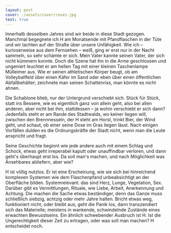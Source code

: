 ```yaml
---
layout: post
cover: ./assets/cover/roses.jpg
text: true
---
```

Innerhalb desselben Jahres sind wir beide in diese Stadt gezogen. Manchmal begegnete ich H am Monatsende mit Pfandflaschen in der Tüte und wir lachten auf der Straße über unsere Unfähigkeit. Wie ich – kurioserweise aus dem Fernsehen – weiß, ging er erst nur in der Nacht sammeln, so sehr schämte er sich. Mein Vater kannte seinen Vater, der sich nicht kümmern konnte. Doch die Szene hat ihn in die Arme geschlossen und ungeniert leuchtet er am hellen Tag mit einer kleinen Taschenlampe Mülleimer aus. Wie er seinen athletischen Körper beugt, ob am Volleyballfeld über einen Käfer im Sand oder eben über einen öffentlichen Abfallbehälter; zeichnete man seinen Schattenriss, man könnte es nicht ahnen. 

Die Schablone blieb, nur der Untergrund verschiebt sich. Stück für Stück, statt ins Bessere, wie es eigentlich ganz von allein geht, also bei allen anderen, aber nicht bei ihm, stattdessen – ja wohin verschiebt er sich dann? Jedenfalls steht er am Rande des Stadtwalds, wo keiner liegen will, zwischen den Brennnesseln, der H steht am Horst, trinkt Bier, der Wind geht, und schaut, ob einer seine Dose im Gras liegen lässt. Nach einigen Vorfällen dulden es die Ordnungskräfte der Stadt nicht, wenn man die Leute anspricht und fragt.

Seine Geschichte beginnt wie jede andere auch mit einem Schlag und Schock, etwas geht irreperabel kaputt oder unauffindbar verloren, und dann geht's überhaupt erst los. Da soll man's machen, und nach Möglichkeit was Ansehbares abliefern, aber wie?

H ist völlig nutzlos. Er ist eine Erscheinung, wie sie sich bei hinreichend komplexen Systemen wie dem Flaschenpfand unbeabsichtigt an der Oberfläche bilden. Systemrelevant: das sind Herz, Lunge, Vegetation, Sex. Darüber gibt es Vermittlungen, Rituale, wie Liebe, Arbeit, Anerkennung und Achtung. Die machen die Sache etwas beständiger, denn das Ganze muss schließlich siebzig, achtzig oder mehr Jahre halten. Bricht etwas weg, funktioniert nicht, oder bleibt aus, geht die Panik los, dann transzendiert sich das Materielle; meistens in wankende, schwindelnde Zustände eines erwachten Bewusstseins. Ein ähnlich schwebender Ausbruch ist H. Ist die Ungerechtigkeit dieser Zeit zu ertragen, oder was soll man machen? H entscheidet noch.